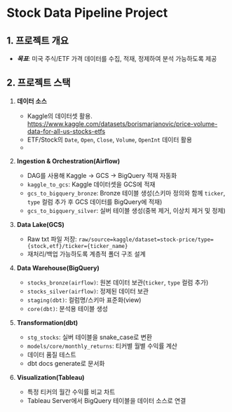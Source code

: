 # Stock Data Pipeline Project


## 1. 프로젝트 개요
- ***목표***: 미국 주식/ETF 가격 데이터를 수집, 적재, 정제하여 분석 가능하도록 제공


## 2.  프로젝트 스택

1. **데이터 소스**
     - Kaggle의 데이터셋 활용. https://www.kaggle.com/datasets/borismarjanovic/price-volume-data-for-all-us-stocks-etfs
     - ETF/Stock의 `Date`, `Open`, `Close`, `Volume`, `OpenInt` 데이터 활용
     - 
2. **Ingestion & Orchestration(Airflow)**
    - DAG를 사용해 Kaggle -> GCS -> BigQuery 적재 자동화
    - `kaggle_to_gcs`: Kaggle 데이터셋을 GCS에 적재
    - `gcs_to_bigquery_bronze`: Bronze 테이블 생성(스키마 정의와 함께 `ticker`, `type` 컬럼 추가 후 GCS 데이터를 BigQuery에 적재)
    - `gcs_to_bigquery_silver`: 실버 테이블 생성(중복 제거, 이상치 제거 및 정제)

3. **Data Lake(GCS)**
   - Raw txt 파일 저장: `raw/source=kaggle/dataset=stock-price/type={stock,etf}/ticker={ticker_name}`
   - 재처리/백업 가능하도록 계층적 폴더 구조 설계

4. **Data Warehouse(BigQuery)**
   - `stocks_bronze(airflow)`: 원본 데이터 보관(`ticker`, `type` 컬럼 추가)
   - `stocks_silver(airflow)`: 정제된 데이터 보관
   - `staging(dbt)`: 컬럼명/스키마 표준화(view)
   - `core(dbt)`: 분석용 테이블 생성

5. **Transformation(dbt)**
   - `stg_stocks`: 실버 테이블을 snake_case로 변환
   - `models/core/monthly_returns`: 티커별 월별 수익률 계산
   - 데이터 품질 테스트
   - dbt docs generate로 문서화

6. **Visualization(Tableau)**
   - 특정 티커의 월간 수익률 비교 차트
   - Tableau Server에서 BigQuery 테이블을 데이터 소스로 연결  
